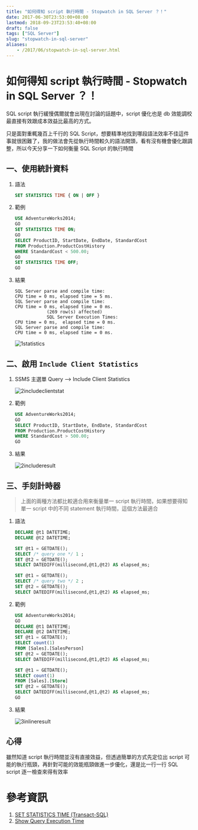 ```yaml
---
title: "如何得知 script 執行時間 - Stopwatch in SQL Server ？！"
date: 2017-06-30T23:53:00+08:00
lastmod: 2018-09-23T23:53:40+08:00
draft: false
tags: ["SQL Server"]
slug: "stopwatch-in-sql-server"
aliases:
    - /2017/06/stopwatch-in-sql-server.html
---
```

# 如何得知 script 執行時間 - Stopwatch in SQL Server ？！
SQL script 執行緩慢偶爾就會出現在討論的話題中，script 優化也是 db 效能調校最直接有效跟成本效益比最高的方式。

只是面對重輒幾百上千行的 SQL Script，想要精準地找到哪段語法效率不佳這件事就很困難了，我的做法會先從執行時間較久的語法開頭，看有沒有機會優化跟調整，所以今天分享一下如何衡量 SQL Script 的執行時間

## 一、使用統計資料

1.  語法

    ```sql
    SET STATISTICS TIME { ON | OFF }
    ```

2.  範例

    ```sql
    USE AdventureWorks2014;  
    GO         
    SET STATISTICS TIME ON;  
    GO  
    SELECT ProductID, StartDate, EndDate, StandardCost   
    FROM Production.ProductCostHistory  
    WHERE StandardCost < 500.00;  
    GO  
    SET STATISTICS TIME OFF;  
    GO
    ```

3.  結果

    ```
    SQL Server parse and compile time: 
    CPU time = 0 ms, elapsed time = 5 ms.
    SQL Server parse and compile time: 
    CPU time = 0 ms, elapsed time = 0 ms.
                (269 row(s) affected)
                SQL Server Execution Times:
    CPU time = 0 ms,  elapsed time = 0 ms.
    SQL Server parse and compile time: 
    CPU time = 0 ms, elapsed time = 0 ms.
    ```
    
    ![1statistics](https://user-images.githubusercontent.com/3851540/27743430-909c6a56-5dee-11e7-9f66-d9c77caee8bd.png)

## 二、啟用 `Include Client Statistics`

1.  SSMS 主選單 Query --> Include Client Statistics

    ![2includeclientstat](https://user-images.githubusercontent.com/3851540/27743431-909ce31e-5dee-11e7-9ddb-f4c7b5433168.png)

2.  範例

    ```sql
    USE AdventureWorks2014;  
    GO         
    SELECT ProductID, StartDate, EndDate, StandardCost   
    FROM Production.ProductCostHistory  
    WHERE StandardCost > 500.00;  
    GO
    ```

3.  結果

    ![2includeresult](https://user-images.githubusercontent.com/3851540/27743432-90a251aa-5dee-11e7-857c-6ac4bdd98084.png)

## 三、手刻計時器

> 上面的兩種方法都比較適合用來衡量單一 script 執行時間，如果想要得知單一 script 中的不同 statement 執行時間，這個方法最適合

1.  語法

    ```SQL
    DECLARE @t1 DATETIME;
    DECLARE @t2 DATETIME;
    
    SET @t1 = GETDATE();
    SELECT /* query one */ 1 ;
    SET @t2 = GETDATE();
    SELECT DATEDIFF(millisecond,@t1,@t2) AS elapsed_ms;
    
    SET @t1 = GETDATE();
    SELECT /* query two */ 2 ;
    SET @t2 = GETDATE();
    SELECT DATEDIFF(millisecond,@t1,@t2) AS elapsed_ms;
    ```

2.  範例

    ```sql
    USE AdventureWorks2014;  
    GO         
    DECLARE @t1 DATETIME;
    DECLARE @t2 DATETIME;
    SET @t1 = GETDATE();
    SELECT count(1)
    FROM [Sales].[SalesPerson]
    SET @t2 = GETDATE();
    SELECT DATEDIFF(millisecond,@t1,@t2) AS elapsed_ms;
    
    SET @t1 = GETDATE();
    SELECT count(1)
    FROM [Sales].[Store]
    SET @t2 = GETDATE();
    SELECT DATEDIFF(millisecond,@t1,@t2) AS elapsed_ms;
    GO
    ```

3.  結果

    ![3inlineresult](https://user-images.githubusercontent.com/3851540/27743433-90a5e450-5dee-11e7-9f5c-cbe4612627ad.png)

## 心得

雖然知道 script 執行時間並沒有直接效益，但透過簡單的方式先定位出 script 可能的執行瓶頸，再針對可能的效能瓶頸做進一步優化，還是比一行一行 SQL script 逐一檢查來得有效率

# 參考資訊

1.  [SET STATISTICS TIME (Transact-SQL)](https://docs.microsoft.com/ZH-tw/sql/t-sql/statements/set-statistics-time-transact-sql?WT.mc_id=DOP-MVP-5002594)
2.  [Show Query Execution Time](http://www.sqlserver.info/management-studio/show-query-execution-time/)
